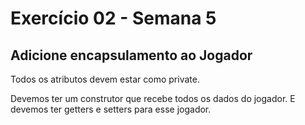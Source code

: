 # Exercício 02 - Semana 5

## Adicione encapsulamento ao Jogador

Todos os atributos devem estar como private.

Devemos ter um construtor que recebe todos os dados do jogador.
E devemos ter getters e setters para esse jogador.
